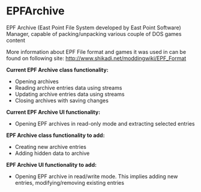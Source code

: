 # EPFArchive
EPF Archive (East Point File System developed by East Point Software) Manager, capable of packing/unpacking various couple of DOS games content

More information about EPF File format and games it was used in can be found on following site:
http://www.shikadi.net/moddingwiki/EPF_Format

**Current EPF Archive class functionality:**
- Opening archives
- Reading archive entries data using streams
- Updating archive entries data using streams
- Closing archives with saving changes

**Current EPF Archive UI functionality:**
- Opening EPF archives in read-only mode and extracting selected entries

**EPF Archive class functionality to add:**
- Creating new archive entries
- Adding hidden data to archive

**EPF Archive UI functionality to add:**
- Opening EPF archive in read/write mode. This implies adding new entries, modifying/removing existing entries 
